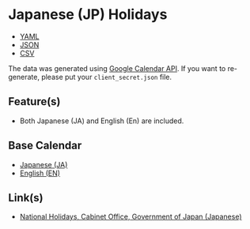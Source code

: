 # Japanese (JP) Holidays #

-   [YAML](jp_holidays.yaml)
-   [JSON](jp_holidays.json)
-   [CSV](jp_holidays.csv)

The data was generated using
[Google Calendar API](https://developers.google.com/calendar/api).
If you want to re-generate, please put your `client_secret.json` file.

## Feature(s) ##

-   Both Japanese (JA) and English (En) are included.

## Base Calendar ##

-   [Japanese (JA)](https://calendar.google.com/calendar/embed?src=ja.japanese%23holiday@group.v.calendar.google.com)
-   [English (EN)](https://calendar.google.com/calendar/embed?src=en.japanese%23holiday@group.v.calendar.google.com)

## Link(s) ##

-   [National Holidays, Cabinet Office, Government of Japan (Japanese)](https://www8.cao.go.jp/chosei/shukujitsu/gaiyou.html)
